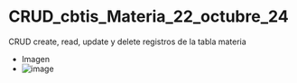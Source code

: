 # CRUD_cbtis_Materia_22_octubre_24
CRUD create, read, update y delete registros de la tabla materia
- Imagen
- ![image](https://github.com/user-attachments/assets/76fb356b-03ac-486c-9fe1-37d4ef8aac83)
